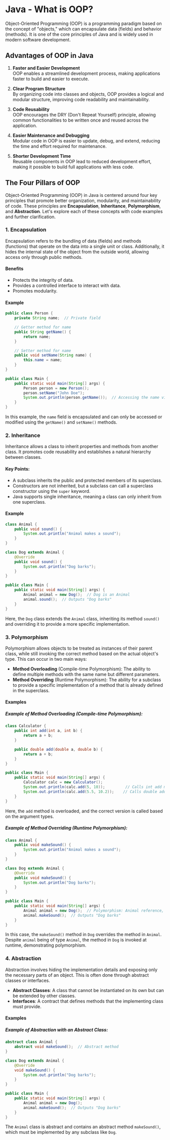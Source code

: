 # Java - What is OOP?

Object-Oriented Programming (OOP) is a programming paradigm based on the concept of "objects," which can encapsulate
data (fields) and behavior (methods). It is one of the core principles of Java and is widely used in modern software
development.

## Advantages of OOP in Java

1. **Faster and Easier Development**  
   OOP enables a streamlined development process, making applications faster to build and easier to execute.

2. **Clear Program Structure**  
   By organizing code into classes and objects, OOP provides a logical and modular structure, improving code readability
   and maintainability.

3. **Code Reusability**  
   OOP encourages the DRY (Don't Repeat Yourself) principle, allowing common functionalities to be written once and
   reused across the application.

4. **Easier Maintenance and Debugging**  
   Modular code in OOP is easier to update, debug, and extend, reducing the time and effort required for maintenance.

5. **Shorter Development Time**  
   Reusable components in OOP lead to reduced development effort, making it possible to build full applications with
   less code.

## The Four Pillars of OOP

Object-Oriented Programming (OOP) in Java is centered around four key principles that promote better organization,
modularity, and maintainability of code. These principles are **Encapsulation**, **Inheritance**, **Polymorphism**, and
**Abstraction**. Let's explore each of these concepts with code examples and further clarification.

### 1. **Encapsulation**

Encapsulation refers to the bundling of data (fields) and methods (functions) that operate on the data into a single
unit or class. Additionally, it hides the internal state of the object from the outside world, allowing access only
through public methods.

#### Benefits

- Protects the integrity of data.
- Provides a controlled interface to interact with data.
- Promotes modularity.

#### Example

```java
public class Person {
    private String name;  // Private field

    // Getter method for name
    public String getName() {
        return name;
    }

    // Setter method for name
    public void setName(String name) {
        this.name = name;
    }
}

public class Main {
    public static void main(String[] args) {
        Person person = new Person();
        person.setName("John Doe");
        System.out.println(person.getName());  // Accessing the name via getter
    }
}
```

In this example, the `name` field is encapsulated and can only be accessed or modified using the `getName()` and
`setName()` methods.

### 2. **Inheritance**

Inheritance allows a class to inherit properties and methods from another class. It promotes code reusability and
establishes a natural hierarchy between classes.

#### Key Points:

- A subclass inherits the public and protected members of its superclass.
- Constructors are not inherited, but a subclass can call a superclass constructor using the `super` keyword.
- Java supports single inheritance, meaning a class can only inherit from one superclass.

#### Example

```java
class Animal {
    public void sound() {
        System.out.println("Animal makes a sound");
    }
}

class Dog extends Animal {
    @Override
    public void sound() {
        System.out.println("Dog barks");
    }
}

public class Main {
    public static void main(String[] args) {
        Animal animal = new Dog();  // Dog is an Animal
        animal.sound();  // Outputs "Dog barks"
    }
}
```

Here, the `Dog` class extends the `Animal` class, inheriting its method `sound()` and overriding it to provide a more
specific implementation.

### 3. **Polymorphism**

Polymorphism allows objects to be treated as instances of their parent class, while still invoking the correct method
based on the actual object's type. This can occur in two main ways:

- **Method Overloading** (Compile-time Polymorphism): The ability to define multiple methods with the same name but
  different parameters.
- **Method Overriding** (Runtime Polymorphism): The ability for a subclass to provide a specific implementation of a
  method that is already defined in the superclass.

#### Examples

##### Example of Method Overloading (Compile-time Polymorphism):

```java
class Calculator {
    public int add(int a, int b) {
        return a + b;
    }

    public double add(double a, double b) {
        return a + b;
    }
}

public class Main {
    public static void main(String[] args) {
        Calculator calc = new Calculator();
        System.out.println(calc.add(5, 10));         // Calls int add method
        System.out.println(calc.add(5.5, 10.2));    // Calls double add method
    }
}
```

Here, the `add` method is overloaded, and the correct version is called based on the argument types.

##### Example of Method Overriding (Runtime Polymorphism):

```java
class Animal {
    public void makeSound() {
        System.out.println("Animal makes a sound");
    }
}

class Dog extends Animal {
    @Override
    public void makeSound() {
        System.out.println("Dog barks");
    }
}

public class Main {
    public static void main(String[] args) {
        Animal animal = new Dog();  // Polymorphism: Animal reference, Dog object
        animal.makeSound();  // Outputs "Dog barks"
    }
}
```

In this case, the `makeSound()` method in `Dog` overrides the method in `Animal`. Despite `animal` being of type
`Animal`, the method in `Dog` is invoked at runtime, demonstrating polymorphism.

### 4. **Abstraction**

Abstraction involves hiding the implementation details and exposing only the necessary parts of an object. This is often
done through abstract classes or interfaces.

- **Abstract Classes**: A class that cannot be instantiated on its own but can be extended by other classes.
- **Interfaces**: A contract that defines methods that the implementing class must provide.

#### Examples

##### Example of Abstraction with an Abstract Class:

```java
abstract class Animal {
    abstract void makeSound();  // Abstract method
}

class Dog extends Animal {
    @Override
    void makeSound() {
        System.out.println("Dog barks");
    }
}

public class Main {
    public static void main(String[] args) {
        Animal animal = new Dog();
        animal.makeSound();  // Outputs "Dog barks"
    }
}
```

The `Animal` class is abstract and contains an abstract method `makeSound()`, which must be implemented by any subclass
like `Dog`.


